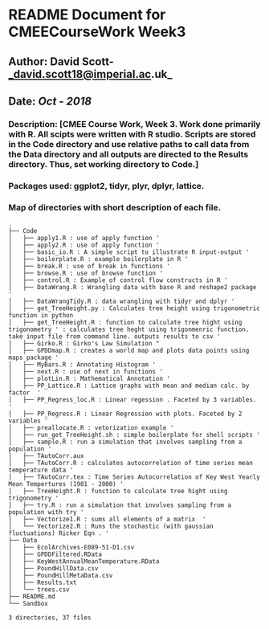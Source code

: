 # README Document for CMEECourseWork Week3
## Author: David Scott- _david.scott18@imperial.ac.uk_
## Date: _Oct - 2018_

### Description: [CMEE Course Work, Week 3. Work done primarily with R. All scipts were written with R studio. Scripts are stored in the Code directory and use relative paths to call data from the Data directory and all outputs are directed to the Results directory. Thus, set working directory to Code.] 

### Packages used: ggplot2, tidyr, plyr, dplyr, lattice.

### Map of directories with short description of each file. 
```
.
├── Code
│   ├── apply1.R : use of apply function '
│   ├── apply2.R : use of apply function '
│   ├── basic_io.R : A simple script to illustrate R input-output '
│   ├── boilerplate.R : example boilerplate in R '
│   ├── break.R : use of break in functions '
│   ├── browse.R : use of browse function '
│   ├── control.R : Example of control flow constructs in R '
│   ├── DataWrang.R : Wrangling data with base R and reshape2 package '
│   ├── DataWrangTidy.R : data wrangling with tidyr and dplyr '
│   ├── get_TreeHeight.py : Calculates tree height using trigonometric function in python
│   ├── get_TreeHeight.R : function to calculate tree hight using trigonometry ' : calculates tree heght using trigonmenric function. take input file from command line. outputs results to csv '
│   ├── Girko.R : Girko's Law Simulation "
│   ├── GPDDmap.R : creates a world map and plots data points using maps package '
│   ├── MyBars.R : Annotating Histogram '
│   ├── next.R : use of next in functions '
│   ├── plotLin.R : Mathematical Annotation '
│   ├── PP_Lattice.R : Lattice graphs with mean and median calc. by factor  '
│   ├── PP_Regress_loc.R : Linear regession . Faceted by 3 variables.  '
│   ├── PP_Regress.R : Linear Regression with plots. Faceted by 2 variables '
│   ├── preallocate.R : vetorization example '
│   ├── run_get_TreeHeight.sh : simple boilerplate for shell scripts '
│   ├── sample.R : run a simulation that involves sampling from a population '
│   ├── TAutoCorr.aux
│   ├── TAutoCorr.R : calculates autocorrelation of time series mean temperature data '
│   ├── TAutoCorr.tex : Time Series Autocorrelation of Key West Yearly Mean Tempertures (1901 - 2000) '
│   ├── TreeHeight.R : function to calculate tree hight using trigonometry '
│   ├── try.R : run a simulation that involves sampling from a population with try '
│   ├── Vectorize1.R : sums all elements of a matrix  '
│   └── Vectorize2.R : Runs the stochastic (with gaussian fluctuations) Ricker Eqn . '
├── Data
│   ├── EcolArchives-E089-51-D1.csv
│   ├── GPDDFiltered.RData
│   ├── KeyWestAnnualMeanTemperature.RData
│   ├── PoundHillData.csv
│   ├── PoundHillMetaData.csv
│   ├── Results.txt
│   └── trees.csv
├── README.md
└── Sandbox

3 directories, 37 files

```
